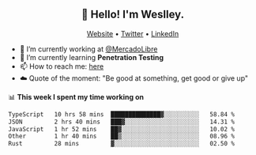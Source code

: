 <h2 align="center">👋 Hello! I'm Weslley.</h2>
<p align="center">
  <a href="http://weslleyneri.com.br">Website</a> •
  <a href="https://twitter.com/Weslley_Neri">Twitter</a> •
  <a href="https://www.linkedin.com/in/weslley-neri-3658908b">LinkedIn</a>
</p>


- 🔭 I’m currently working at [@MercadoLibre](https://github.com/mercadolibre)
- 🌱 I’m currently learning **Penetration Testing**
- 📫 How to reach me: [here](mailto:weslley39@gmail.com)
- ☁️ Quote of the moment: "Be good at something, get good or give up"

📊 **This week I spent my time working on**
<!--START_SECTION:waka-->

```txt
TypeScript   10 hrs 58 mins  ██████████████▓░░░░░░░░░░   58.84 %
JSON         2 hrs 40 mins   ███▓░░░░░░░░░░░░░░░░░░░░░   14.31 %
JavaScript   1 hr 52 mins    ██▓░░░░░░░░░░░░░░░░░░░░░░   10.02 %
Other        1 hr 40 mins    ██▒░░░░░░░░░░░░░░░░░░░░░░   08.96 %
Rust         28 mins         ▓░░░░░░░░░░░░░░░░░░░░░░░░   02.50 %
```

<!--END_SECTION:waka-->

<!-- Inspired by https://github.com/gruselhaus/gruselhaus -->